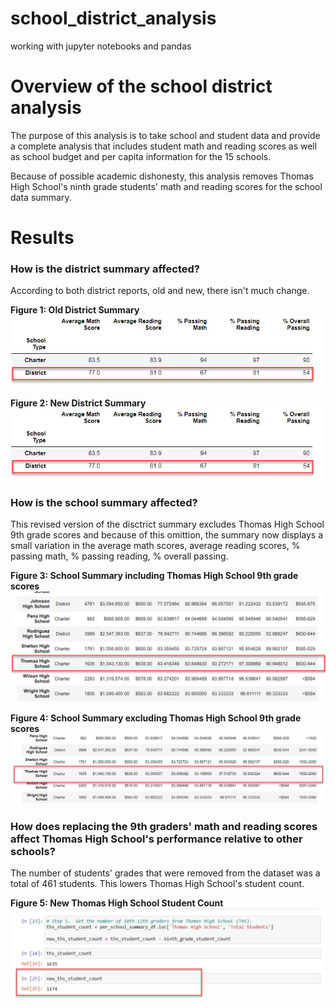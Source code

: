 # school_district_analysis
working with jupyter notebooks and pandas

# Overview of the school district analysis
The purpose of this analysis is to take school and student data and provide a complete analysis that includes student math and reading scores as well as school budget and per capita information for the 15 schools. 

Because of possible academic dishonesty, this analysis removes Thomas High School's ninth grade students' math and reading scores for the school data summary.

# Results

### How is the district summary affected?
According to both district reports, old and new, there isn't much change.

<b>Figure 1: Old District Summary</b>
![old_district_summary](https://github.com/julianneitliong/school_district_analysis/blob/014f40ba6adddbd0f19a31293da58359fc61a503/old_district_summary.jpg)
 
<b>Figure 2: New District Summary</b>
![new_district_summary](https://github.com/julianneitliong/school_district_analysis/blob/014f40ba6adddbd0f19a31293da58359fc61a503/old_district_summary.jpg)

### How is the school summary affected?
This revised version of the disctrict summary excludes Thomas High School 9th grade scores and because of this omittion, the summary now displays a small variation in the average math scores, average reading scores, % passing math, % passing reading, % overall passing.

<b>Figure 3: School Summary including Thomas High School 9th grade scores</b>
![ths_old_summary](https://github.com/julianneitliong/school_district_analysis/blob/adfac5e2e1ea21dd87e75fa05cac26b859c1a8eb/ths_old_summary.jpg)

<b>Figure 4: School Summary excluding Thomas High School 9th grade scores</b>
![ths_new_summary](https://github.com/julianneitliong/school_district_analysis/blob/cf2306f97c47c537e1fa81eebeae8647d74a0eda/ths_new_summary.jpg)

### How does replacing the 9th graders' math and reading scores affect Thomas High School's performance relative to other schools?
The number of students' grades that were removed from the dataset was a total of 461 students. This lowers Thomas High School's student count.

<b>Figure 5: New Thomas High School Student Count</b>
![new_student_count](https://github.com/julianneitliong/school_district_analysis/blob/97e057aac3f55e064afd7a0d8164572069890a0f/new_count.jpg)
 
